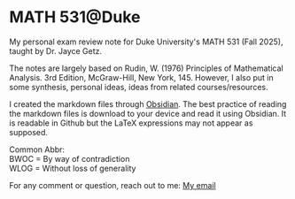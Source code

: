 # MATH 531@Duke
My personal exam review note for Duke University's MATH 531 (Fall 2025), taught by Dr. Jayce Getz. 

The notes are largely based on Rudin, W. (1976) Principles of Mathematical Analysis. 3rd Edition, McGraw-Hill, New York, 145. However, I also put in some synthesis, personal ideas, ideas from related courses/resources.

I created the markdown files through [Obsidian](https://github.com/obsidianmd/obsidian-releases). The best practice of reading the markdown files is download to your device and read it using Obsidian. It is readable in Github but the LaTeX expressions may not appear as supposed.

Common Abbr:\
BWOC = By way of contradiction\
WLOG = Without loss of generality

For any comment or question, reach out to me: [My email](mailto:xz455@duke.edu?subject=%5BReal%20Analysis%20Notes%5D)
